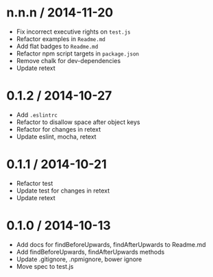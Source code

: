 
n.n.n / 2014-11-20
==================

 * Fix incorrect executive rights on `test.js`
 * Refactor examples in `Readme.md`
 * Add flat badges to `Readme.md`
 * Refactor npm script targets in `package.json`
 * Remove chalk for dev-dependencies
 * Update retext

0.1.2 / 2014-10-27
==================

 * Add `.eslintrc`
 * Refactor to disallow space after object keys
 * Refactor for changes in retext
 * Update eslint, mocha, retext

0.1.1 / 2014-10-21
==================

 * Refactor test
 * Update test for changes in retext
 * Update retext

0.1.0 / 2014-10-13
==================

 * Add docs for findBeforeUpwards, findAfterUpwards to Readme.md
 * Add findBeforeUpwards, findAfterUpwards methods
 * Update .gitignore, .npmignore, bower ignore
 * Move spec to test.js
